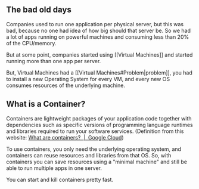 ## The bad old days

Companies used to run one application per physical server, but this was bad, because no one had idea of how big should that server be. 
So we had a lot of apps running on powerful machines and consuming less than 20% of the CPU/memory.

But at some point, companies started using [[Virtual Machines]] and started running more than one app per server.

But, Virtual Machines had a [[Virtual Machines#Problem|problem]], you had to install a new Operating System for every VM, and every new OS consumes resources of the underlying machine. 

## What is a Container?

Containers are lightweight packages of your application code together with dependencies such as specific versions of programming language runtimes and libraries required to run your software services. (Definition from this website: [What are containers?  |  Google Cloud](https://cloud.google.com/learn/what-are-containers))

To use containers, you only need the underlying operating system, and containers can reuse resources and libraries from that OS. So, with containers you can save resources using a "minimal machine" and still be able to run multiple apps in one server.

You can start and kill containers pretty fast.




